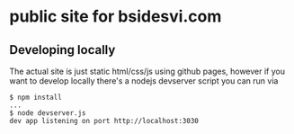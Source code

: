 # public site for bsidesvi.com

## Developing locally

The actual site is just static html/css/js using github pages, however if you want to develop locally there's a nodejs devserver script you can run via

```
$ npm install
...
$ node devserver.js 
dev app listening on port http://localhost:3030
```
